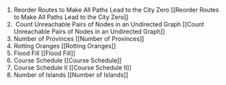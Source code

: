 
1. Reorder Routes to Make All Paths Lead to the City Zero [[Reorder Routes to Make All Paths Lead to the City Zero]]
2.  Count Unreachable Pairs of Nodes in an Undirected Graph [[Count Unreachable Pairs of Nodes in an Undirected Graph]] 
3. Number of Provinces [[Number of Provinces]]
4. Rotting Oranges [[Rotting Oranges]]
5. Flood Fill [[Flood Fill]]
6. Course Schedule [[Course Schedule]]
7. Course Schedule II [[Course Schedule II]]
8. Number of Islands [[Number of Islands]] 